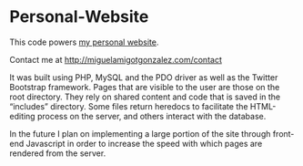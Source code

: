 Personal-Website
================

This code powers <a href="http://miguelamigotgonzalez.com">my personal website</a>.

Contact me at http://miguelamigotgonzalez.com/contact


It was built using PHP, MySQL and the PDO driver as well as the Twitter Bootstrap framework. Pages that are visible to the user are those on the root directory. They rely on shared content and code that is saved in the “includes” directory. Some files return heredocs to facilitate the HTML-editing process on the server, and others interact with the database.

In the future I plan on implementing a large portion of the site through front-end Javascript in order to increase the speed with which pages are rendered from the server.
